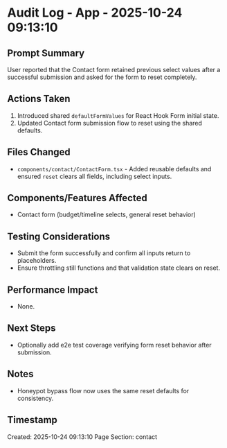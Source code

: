 # Audit Log - App - 2025-10-24 09:13:10

## Prompt Summary

User reported that the Contact form retained previous select values after a successful submission and asked for the form to reset completely.

## Actions Taken

1. Introduced shared `defaultFormValues` for React Hook Form initial state.
2. Updated Contact form submission flow to reset using the shared defaults.

## Files Changed

- `components/contact/ContactForm.tsx` - Added reusable defaults and ensured `reset` clears all fields, including select inputs.

## Components/Features Affected

- Contact form (budget/timeline selects, general reset behavior)

## Testing Considerations

- Submit the form successfully and confirm all inputs return to placeholders.
- Ensure throttling still functions and that validation state clears on reset.

## Performance Impact

- None.

## Next Steps

- Optionally add e2e test coverage verifying form reset behavior after submission.

## Notes

- Honeypot bypass flow now uses the same reset defaults for consistency.

## Timestamp

Created: 2025-10-24 09:13:10
Page Section: contact
